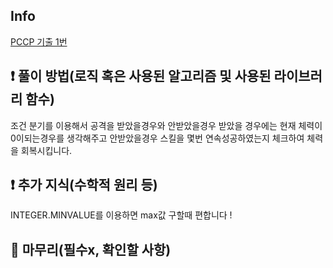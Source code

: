 ## Info

<a href="https://school.programmers.co.kr/learn/courses/30/lessons/250137?language=java">PCCP 기출 1번</a>

## ❗ 풀이 방법(로직 혹은 사용된 알고리즘 및 사용된 라이브러리 함수)

조건 분기를 이용해서 공격을 받았을경우와 안받았을경우 받았을 경우에는 현재 체력이 0이되는경우를 생각해주고 안받았을경우 스킬을 몇번 연속성공하였는지 체크하여 체력을 회복시킵니다.

## ❗ 추가 지식(수학적 원리 등)

INTEGER.MINVALUE를 이용하면 max값 구할때 편합니다 !

## 🙂 마무리(필수x, 확인할 사항)
